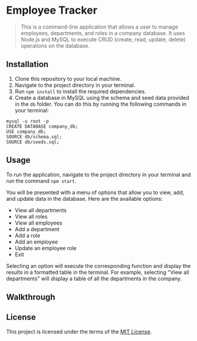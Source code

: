 # Employee Tracker

> This is a command-line application that allows a user to manage employees, departments, and roles in a company database. It uses Node.js and MySQL to execute CRUD (create, read, update, delete) operations on the database.

## Installation

1. Clone this repository to your local machine.
2. Navigate to the project directory in your terminal.
3. Run `npm install` to install the required dependencies.
4. Create a database in MySQL using the schema and seed data provided in the `db` folder. You can do this by running the following commands in your terminal:

```
mysql -u root -p
CREATE DATABASE company_db;
USE company_db;
SOURCE db/schema.sql;
SOURCE db/seeds.sql;
```

## Usage

To run the application, navigate to the project directory in your terminal and run the command `npm start`.

You will be presented with a menu of options that allow you to view, add, and update data in the database. Here are the available options:

- View all departments
- View all roles
- View all employees
- Add a department
- Add a role
- Add an employee
- Update an employee role
- Exit

Selecting an option will execute the corresponding function and display the results in a formatted table in the terminal. For example, selecting "View all departments" will display a table of all the departments in the company.

## Walkthrough



## License

This project is licensed under the terms of the [MIT License](https://opensource.org/licenses/MIT).